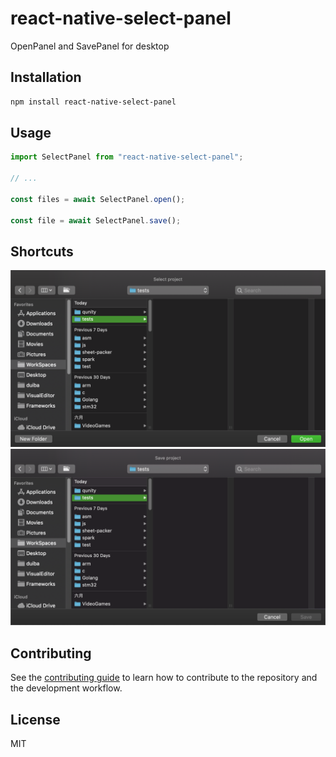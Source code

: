 # react-native-select-panel

OpenPanel and SavePanel for desktop

## Installation

```sh
npm install react-native-select-panel
```

## Usage

```js
import SelectPanel from "react-native-select-panel";

// ...

const files = await SelectPanel.open();

const file = await SelectPanel.save();
```

## Shortcuts
![open](https://raw.githubusercontent.com/RockyF/react-native-select-panel/master/assets/open.png)
![save](https://raw.githubusercontent.com/RockyF/react-native-select-panel/master/assets/save.png)

## Contributing

See the [contributing guide](CONTRIBUTING.md) to learn how to contribute to the repository and the development workflow.

## License

MIT
